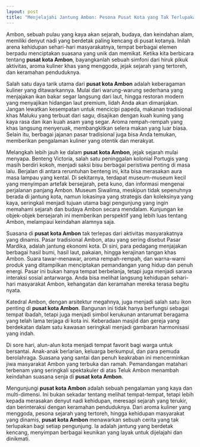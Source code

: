 ```yaml
---
layout: post
title: "Menjelajahi Jantung Ambon: Pesona Pusat Kota yang Tak Terlupakan"
---
```


Ambon, sebuah pulau yang kaya akan sejarah, budaya, dan keindahan alam, memiliki denyut nadi yang berdetak paling kencang di pusat kotanya. Inilah arena kehidupan sehari-hari masyarakatnya, tempat berbagai elemen berpadu menciptakan suasana yang unik dan memikat. Ketika kita berbicara tentang **pusat kota Ambon**, bayangkanlah sebuah simfoni dari hiruk pikuk aktivitas, aroma kuliner khas yang menggoda, jejak sejarah yang tertoreh, dan keramahan penduduknya.

Salah satu daya tarik utama dari **pusat kota Ambon** adalah keberagaman kuliner yang ditawarkannya. Mulai dari warung-warung sederhana yang menjajakan ikan bakar segar langsung dari laut, hingga restoran modern yang menyajikan hidangan laut premium, lidah Anda akan dimanjakan. Jangan lewatkan kesempatan untuk mencicipi papeda, makanan tradisional khas Maluku yang terbuat dari sagu, disajikan dengan kuah kuning yang kaya rasa dan ikan kuah asam yang segar. Aroma rempah-rempah yang khas langsung menyeruak, membangkitkan selera makan yang luar biasa. Selain itu, berbagai jajanan pasar tradisional juga bisa Anda temukan, memberikan pengalaman kuliner yang otentik dan merakyat.

Melangkah lebih jauh ke dalam **pusat kota Ambon**, jejak sejarah mulai menyapa. Benteng Victoria, salah satu peninggalan kolonial Portugis yang masih berdiri kokoh, menjadi saksi bisu berbagai peristiwa penting di masa lalu. Berjalan di antara reruntuhan benteng ini, kita bisa merasakan aura masa lampau yang kental. Di sekitarnya, terdapat museum-museum kecil yang menyimpan artefak bersejarah, peta kuno, dan informasi mengenai perjalanan panjang Ambon. Museum Siwalima, meskipun tidak sepenuhnya berada di jantung kota, namun lokasinya yang strategis dan koleksinya yang kaya, seringkali menjadi tujuan utama bagi pengunjung yang ingin memahami sejarah dan budaya Ambon secara mendalam. Kunjungan ke objek-objek bersejarah ini memberikan perspektif yang lebih luas tentang Ambon, melampaui keindahan alamnya saja.

Suasana di **pusat kota Ambon** tak terlepas dari aktivitas masyarakatnya yang dinamis. Pasar tradisional Ambon, atau yang sering disebut Pasar Mardika, adalah jantung ekonomi kota. Di sini, para pedagang menjajakan berbagai hasil bumi, hasil laut, pakaian, hingga kerajinan tangan khas Ambon. Suara tawar-menawar, aroma rempah-rempah, dan warna-warni produk yang ditampilkan menciptakan pemandangan yang hidup dan penuh energi. Pasar ini bukan hanya tempat berbelanja, tetapi juga menjadi sarana interaksi sosial antarwarga. Anda bisa melihat langsung kehidupan sehari-hari masyarakat Ambon, kehangatan dan keramahan mereka terasa begitu nyata.

Katedral Ambon, dengan arsitektur megahnya, juga menjadi salah satu ikon penting di **pusat kota Ambon**. Bangunan ini tidak hanya berfungsi sebagai tempat ibadah, tetapi juga menjadi simbol kerukunan antarumat beragama yang telah lama terjaga di kota ini. Keberadaan masjid dan gereja yang berdekatan dalam satu kawasan seringkali menjadi gambaran harmonisasi yang indah.

Di sore hari, alun-alun kota menjadi tempat favorit bagi warga untuk bersantai. Anak-anak berlarian, keluarga berkumpul, dan para pemuda berolahraga. Suasana yang santai dan penuh keakraban ini mencerminkan jiwa masyarakat Ambon yang terbuka dan ramah. Pemandangan matahari terbenam yang seringkali spektakuler di atas Teluk Ambon menambah keindahan suasana senja di **pusat kota Ambon**.

Mengunjungi **pusat kota Ambon** adalah sebuah pengalaman yang kaya dan multi-dimensi. Ini bukan sekadar tentang melihat tempat-tempat, tetapi lebih kepada merasakan denyut nadi kehidupan, meresapi sejarah yang terukir, dan berinteraksi dengan keramahan penduduknya. Dari aroma kuliner yang menggoda, pesona sejarah yang tertoreh, hingga kehidupan masyarakat yang dinamis, **pusat kota Ambon** menawarkan sebuah cerita yang tak terlupakan bagi setiap pengunjung. Ia adalah jantung yang berdetak kencang, menyimpan berbagai keunikan yang layak untuk dijelajahi dan dinikmati.
